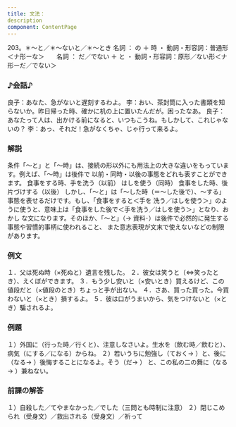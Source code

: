 ```yaml
---
title: 文法：
description
component: ContentPage
---
```



203。＊～と／＊～ないと／＊～とき
名詞 ： の ＋ 時 ・
動詞・形容詞：普通形＜ナ形ーな＞      
名詞 ： だ／でない ＋ と ・
動詞・形容詞：原形／ない形＜ナ形ーだ／でない＞      
### ♪会話♪
良子：あなた、急がないと遅刻するわよ。
李：おい、茶封筒に入った書類を知らないか。昨日帰った時、確かに机の上に置いたんだが。困ったなあ。 良子：あなたって人は、出かける前になると、いつもこうね。もしかして、これじゃないの？
李：あっ、それだ！急がなくちゃ、じゃ行って来るよ。
### 解説
条件「～と」と「～時」は、接続の形以外にも用法上の大きな違いをもっています。例えば、「～時」は後件で 以前・同時・以後の事態をどれも表すことができます。
食事をする時、手を洗う（以前） はしを使う（同時）
食事をした時、後片づけする（以後） しかし、「～と」は「～した時（＝～した後で）、～する」事態を表せるだけです。もし、「食事をすると＜手を
洗う／はしを使う＞」のように使うと、意味上は「食事をした後で＜手を洗う／はしを使う＞」となり、おかし な文になります。そのほか、「～と」（→ 資料･）は後件で必然的に発生する事態や習慣的事柄に使われること、 また意志表現が文末で使えないなどの制限があります。
### 例文
１．父は死ぬ時（×死ぬと）遺言を残した。
２．彼女は笑うと（⇔笑ったとき）、えくぼができます。
３．もう少し安いと（×安いとき）買えるけど、この値段だと（×値段のとき）ちょっと手が出ない。
４．さあ、買った買った。今買わないと（×とき）損するよ。
５．彼は口がうまいから、気をつけないと（×とき）騙されるよ。
### 例題
１）外国に（行った時／行くと）、注意しなさいよ。生水を（飲む時／飲むと）、病気（にする／になる）からね。
２）若いうちに勉強し（ておく→ ）と、後に（なる→ ）後悔することになるよ。そう（だ→ ）
と、この私の二の舞に（なる→ ）兼ねない。
### 前課の解答
１）自殺した／てやまなかった／でした（三問とも時制に注意）
２）閉じこめられ（受身文）／救出される（受身文）／祈って
